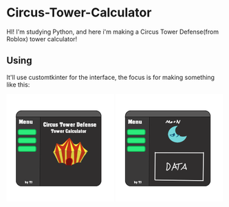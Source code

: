 # Circus-Tower-Calculator
 HI! I'm studying Python, and here i'm making a Circus Tower Defense(from Roblox) tower calculator! 

## Using
 It'll use customtkinter for the interface, the focus is for making something like this:

<img src="./imgs/tela_menu.png" alt="Menu" width = 250px>
<img src="./imgs/tela_lua.png" alt="Moon" width = 250px>
